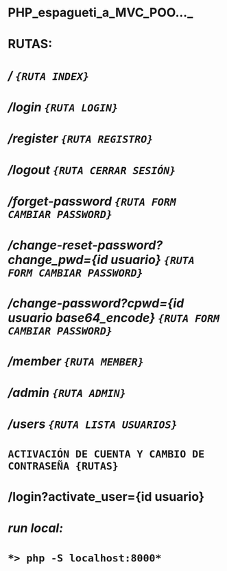 # **PHP_espagueti_a_MVC_POO..._**

# RUTAS:

# */ `{RUTA INDEX}`*
# */login `{RUTA LOGIN}`*
# */register `{RUTA REGISTRO}`*
# */logout `{RUTA CERRAR SESIÓN}`*
# */forget-password `{RUTA FORM CAMBIAR PASSWORD}`*
# */change-reset-password?change_pwd={id usuario} `{RUTA FORM CAMBIAR PASSWORD}`*
# */change-password?cpwd={id usuario base64_encode} `{RUTA FORM CAMBIAR PASSWORD}`*
# */member `{RUTA MEMBER}`*
# */admin `{RUTA ADMIN}`*
# */users `{RUTA LISTA USUARIOS}`*

# `ACTIVACIÓN DE CUENTA Y CAMBIO DE CONTRASEÑA {RUTAS}`
# /login?activate_user={id usuario}


# *run local:*
# `*> php -S localhost:8000*`